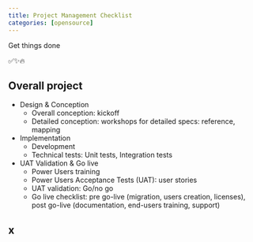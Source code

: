 ```yaml
---
title: Project Management Checklist
categories: [opensource]
---
```

Get things done
<p class="text-center">✅✨🔥</p>
<!--more-->

## Overall project
- Design & Conception
  - Overall conception: kickoff
  - Detailed conception: workshops for detailed specs: reference, mapping
- Implementation
  - Development
  - Technical tests: Unit tests, Integration tests
- UAT Validation & Go live
  - Power Users training
  - Power Users Acceptance Tests (UAT): user stories
  - UAT validation: Go/no go
  - Go live checklist: pre go-live (migration, users creation, licenses), post go-live (documentation, end-users training, support)

## x
